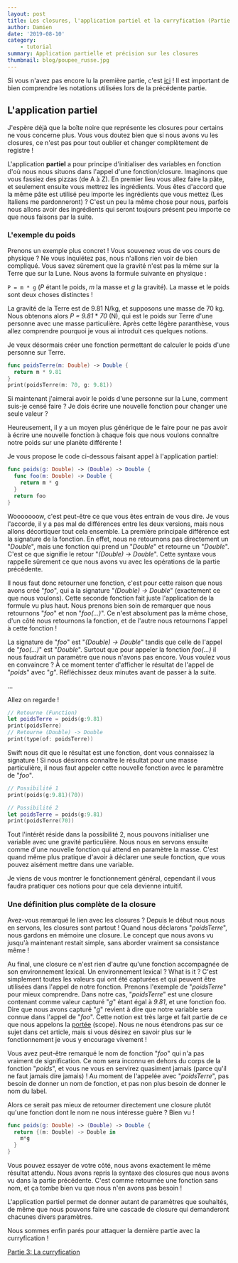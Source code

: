 ```yaml
---
layout: post
title: Les closures, l'application partiel et la curryfication (Partie 2/3) (French version)
author: Damien
date: '2019-08-10'
category:
    - tutorial
summary: Application partielle et précision sur les closures
thumbnail: blog/poupee_russe.jpg
---
```


Si vous n'avez pas encore lu la première partie, c'est [ici](../../../2019/08/09/closure-fr.html) !
Il est important de bien comprendre les notations utilisées lors de la précédente partie.

## L'application partiel

J'espère déjà que la boîte noire que représente les closures pour certains ne vous concerne plus.
Vous vous doutez bien que si nous avons vu les closures, ce n'est pas pour tout oublier et changer complètement de registre !

L'application **partiel** a pour principe d'initialiser des variables en fonction d'où nous nous situons dans l'appel d'une fonction/closure.
Imaginons que vous fassiez des pizzas (de A à Z).
En premier lieu vous allez faire la pâte, et seulement ensuite vous mettrez les ingrédients.
Vous êtes d'accord que la même pâte est utilisé peu importe les ingrédients que vous mettez (Les Italiens me pardonneront) ?
C'est un peu la même chose pour nous, parfois nous allons avoir des ingrédients qui seront toujours présent peu importe ce que nous faisons par la suite.

### L'exemple du poids

Prenons un exemple plus concret !
Vous souvenez vous de vos cours de physique ?
Ne vous inquiétez pas, nous n'allons rien voir de bien compliqué.
Vous savez sûrement que la gravité n'est pas la même sur la Terre que sur la Lune.
Nous avons la formule suivante en physique :

`P = m * g` (*P* étant le poids, *m* la masse et *g* la gravité).
La masse et le poids sont deux choses distinctes !

La gravité de la Terre est de 9.81 N/kg, et supposons une masse de 70 kg.
Nous obtenons alors *P = 9.81* \* *70* (N), qui est le poids sur Terre d'une personne avec une masse particulière.
Après cette légère paranthèse, vous allez comprendre pourquoi je vous ai introduit ces quelques notions.

Je veux désormais créer une fonction permettant de calculer le poids d'une personne sur Terre.

```swift
func poidsTerre(m: Double) -> Double {
  return m * 9.81
}
print(poidsTerre(m: 70, g: 9.81))
```

Si maintenant j'aimerai avoir le poids d'une personne sur la Lune, comment suis-je censé faire ?
Je dois écrire une nouvelle fonction pour changer une seule valeur ?

Heureusement, il y a un moyen plus générique de le faire pour ne pas avoir à écrire une nouvelle fonction à chaque fois que nous voulons connaître notre poids sur une planète différente !

Je vous propose le code ci-dessous faisant appel à l'application partiel:

```swift
func poids(g: Double) -> (Double) -> Double {
  func foo(m: Double) -> Double {
    return m * g
  }
  return foo
}
```

Wooooooow, c'est peut-être ce que vous êtes entrain de vous dire.
Je vous l'accorde, il y a pas mal de différences entre les deux versions, mais nous allons décortiquer tout cela ensemble.
La première principale différence est la signature de la fonction.
En effet, nous ne retournons pas directement un "*Double*", mais une fonction qui prend un "*Double*" et retourne un "*Double*".
C'est ce que signifie le retour "*(Double) -> Double*".
Cette syntaxe vous rappelle sûrement ce que nous avons vu avec les opérations de la partie précédente.

Il nous faut donc retourner une fonction, c'est pour cette raison que nous avons créé "*foo*", qui a la signature "*(Double) -> Double*" (exactement ce que nous voulons).
Cette seconde fonction fait juste l'application de la formule vu plus haut.
Nous prenons bien soin de remarquer que nous retournons "*foo*" et non "*foo(...)*".
Ce n'est absolument pas la même chose, d'un côté nous retournons la fonction, et de l'autre nous retournons l'appel à cette fonction !

La signature de "*foo*" est "*(Double) -> Double*" tandis que celle de l'appel de "*foo(...)*" est "*Double*".
Surtout que pour appeler la fonction *foo(...)* il nous faudrait un paramètre que nous n'avons pas encore.
Vous voulez vous en convaincre ?
À ce moment tenter d'afficher le résultat de l'appel de "*poids*" avec "*g*".
Réfléchissez deux minutes avant de passer à la suite.

...

Allez on regarde !

```swift
// Retourne (Function)
let poidsTerre = poids(g:9.81)
print(poidsTerre)
// Retourne (Double) -> Double
print(type(of: poidsTerre))
```
Swift nous dit que le résultat est une fonction, dont vous connaissez la signature !
Si nous désirons connaître le résultat pour une masse particulière, il nous faut appeler cette nouvelle fonction avec le paramètre de "*foo*".

```swift
// Possibilité 1
print(poids(g:9.81)(70))

// Possibilité 2
let poidsTerre = poids(g:9.81)
print(poidsTerre(70))
```

Tout l'intérêt réside dans la possibilité 2, nous pouvons initialiser une variable avec une gravité particulière.
Nous nous en servons ensuite comme d'une nouvelle fonction qui attend en paramètre la masse.
C'est quand même plus pratique d'avoir à déclarer une seule fonction, que vous pouvez aisément mettre dans une variable.

Je viens de vous montrer le fonctionnement général, cependant il vous faudra pratiquer ces notions pour que cela devienne intuitif.

### Une définition plus complète de la closure

Avez-vous remarqué le lien avec les closures ?
Depuis le début nous nous en servons, les closures sont partout !
Quand nous déclarons "*poidsTerre*", nous gardons en mémoire une closure.
Le concept que nous avons vu jusqu'à maintenant restait simple, sans aborder vraiment sa consistance même !

Au final, une closure ce n'est rien d'autre qu'une fonction accompagnée de son environnement lexical.
Un environnement lexical ? What is it ?
C'est simplement toutes les valeurs qui ont été capturées et qui peuvent être utilisées dans l'appel de notre fonction.
Prenons l'exemple de "*poidsTerre*" pour mieux comprendre.
Dans notre cas, "*poidsTerre*" est une closure contenant comme valeur capturé "*g*" étant égal à *9.81*, et une fonction foo.
Dire que nous avons capturé "*g*" revient à dire que notre variable sera connue dans l'appel de "*foo*".
Cette notion est très large et fait partie de ce que nous appelons la [portée](https://fr.wikipedia.org/wiki/Port%C3%A9e_(informatique)) (scope).
Nous ne nous étendrons pas sur ce sujet dans cet article, mais si vous désirez en savoir plus sur le fonctionnement je vous y encourage vivement !

Vous avez peut-être remarqué le nom de fonction "*foo*" qui n'a pas vraiment de signification.
Ce nom sera inconnu en dehors du corps de la fonction "*poids*", et vous ne vous en servirez quasiment jamais (parce qu'il ne faut jamais dire jamais) !
Au moment de l'appelée avec "*poidsTerre*", pas besoin de donner un nom de fonction, et pas non plus besoin de donner le nom du label.

Alors ce serait pas mieux de retourner directement une closure plutôt qu'une fonction dont le nom ne nous intéresse guère ?
Bien vu !

```swift
func poids(g: Double) -> (Double) -> Double {
  return {(m: Double) -> Double in
    m*g
  }
}
```

Vous pouvez essayer de votre côté, nous avons exactement le même résultat attendu.
Nous avons repris la syntaxe des closures que nous avons vu dans la partie précédente.
C'est comme retournée une fonction sans nom, et ça tombe bien vu que nous n'en avons pas besoin !

L'application partiel permet de donner autant de paramètres que souhaités, de même que nous pouvons faire une cascade de closure qui demanderont chacunes divers paramètres.

Nous sommes enfin parés pour attaquer la dernière partie avec la curryfication !

[Partie 3: La curryfication](../../../2019/08/11/curryfication.html)
